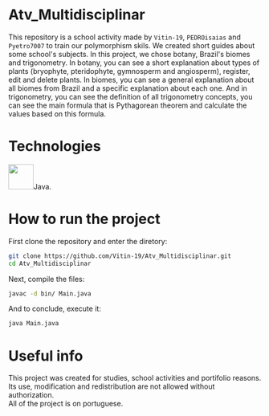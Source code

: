 # Atv_Multidisciplinar

This repository is a school activity made by ```Vitin-19```, ```PEDROisaias``` and ```Pyetro7007``` to train our polymorphism skils. We created short guides about some school's subjects. 
In this project, we chose botany, Brazil's biomes and trigonometry. In botany, you can see a short explanation about types of plants (bryophyte, pteridophyte, gymnosperm and angiosperm),
register, edit and delete plants. In biomes, you can see a general explanation about all biomes from Brazil and a specific explanation about each one. And in trigonometry, you can see the
definition of all trigonometry concepts, you can see the main formula that is Pythagorean theorem and calculate the values based on this formula.
# Technologies
<img src="https://cdn.jsdelivr.net/gh/devicons/devicon/icons/java/java-original.svg" width="50" height="50"/>Java.
# How to run the project
  First clone the repository and enter the diretory:
  ```bash
  git clone https://github.com/Vitin-19/Atv_Multidisciplinar.git
  cd Atv_Multidisciplinar
  ```
  Next, compile the files:
  ```bash
  javac -d bin/ Main.java
  ```
  And to conclude, execute it:
  ```bash
  java Main.java
  ```
# Useful info
  This project was created for studies, school activities and portifolio reasons. Its use, modification and redistribution are not allowed without authorization.<br>
  All of the project is on portuguese.
